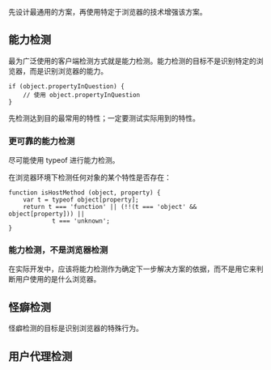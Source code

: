 先设计最通用的方案，再使用特定于浏览器的技术增强该方案。

## 能力检测

最为广泛使用的客户端检测方式就是能力检测。能力检测的目标不是识别特定的浏览器，而是识别浏览器的能力。

    if (object.propertyInQuestion) {
        // 使用 object.propertyInQuestion
    }

先检测达到目的最常用的特性；一定要测试实际用到的特性。

### 更可靠的能力检测

尽可能使用 typeof 进行能力检测。

在浏览器环境下检测任何对象的某个特性是否存在：

    function isHostMethod (object, property) {
        var t = typeof object[property];
        return t === 'function' || (!!(t === 'object' && object[property])) ||
                t === 'unknown';
    }

### 能力检测，不是浏览器检测

在实际开发中，应该将能力检测作为确定下一步解决方案的依据，而不是用它来判断用户使用的是什么浏览器。

## 怪癖检测

怪癖检测的目标是识别浏览器的特殊行为。

## 用户代理检测

